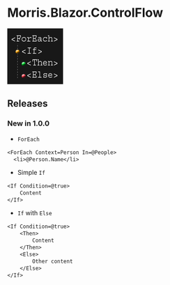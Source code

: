# Morris.Blazor.ControlFlow

![](../Images/control-flow-logo.png)


## Releases
### New in 1.0.0
- `ForEach`
```
<ForEach Context=Person In=@People>
  <li>@Person.Name</li>
```

- Simple `If`
```
<If Condition=@true>
	Content
</If>
```
- `If` with `Else`
```
<If Condition=@true>
	<Then>
		Content
	</Then>
	<Else>
		Other content
	</Else>
</If>
```